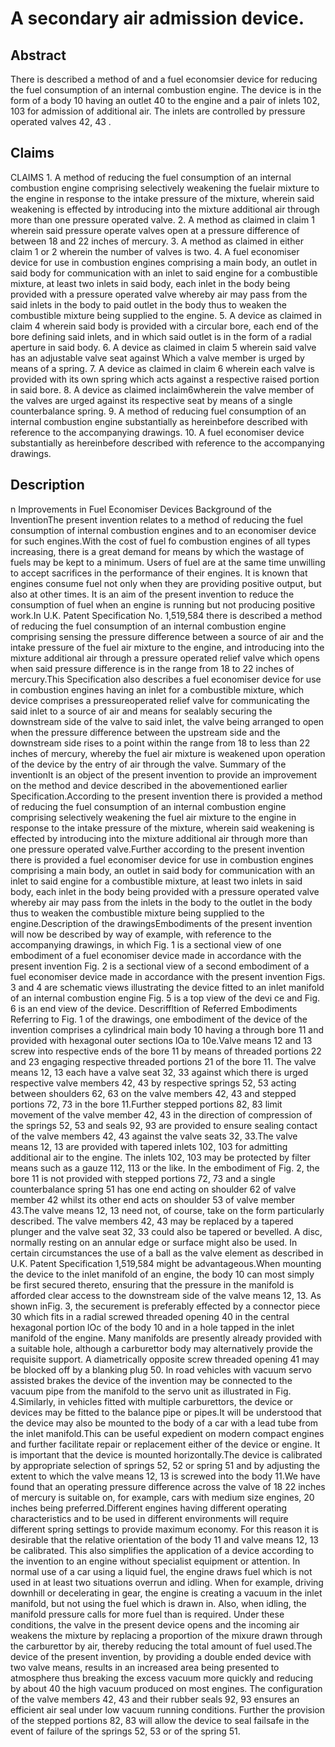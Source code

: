 # A secondary air admission device.

## Abstract
There is described a method of and a fuel economsier device for reducing the fuel consumption of an internal combustion engine. The device is in the form of a body 10 having an outlet 40 to the engine and a pair of inlets 102, 103 for admission of additional air. The inlets are controlled by pressure operated valves 42, 43 .

## Claims
CLAIMS 1. A method of reducing the fuel consumption of an internal combustion engine comprising selectively weakening the fuelair mixture to the engine in response to the intake pressure of the mixture, wherein said weakening is effected by introducing into the mixture additional air through more than one pressure operated valve. 2. A method as claimed in claim 1 wherein said pressure operate valves open at a pressure difference of between 18 and 22 inches of mercury. 3. A method as claimed in either claim 1 or 2 wherein the number of valves is two. 4. A fuel economiser device for use in combustion engines comprising a main body, an outlet in said body for communication with an inlet to said engine for a combustible mixture, at least two inlets in said body, each inlet in the body being provided with a pressure operated valve whereby air may pass from the said inlets in the body to paid outlet in the body thus to weaken the combustible mixture being supplied to the engine. 5. A device as claimed in claim 4 wherein said body is provided with a circular bore, each end of the bore defining said inlets, and in which said outlet is in the form of a radial aperture in said body. 6. A device as claimed in claim 5 wherein said valve has an adjustable valve seat against Which a valve member is urged by means of a spring. 7. A device as claimed in claim 6 wherein each valve is provided with its own spring which acts against a respective raised portion in said bore. 8. A device as claimed inclaim6wherein the valve member of the valves are urged against its respective seat by means of a single counterbalance spring. 9. A method of reducing fuel consumption of an internal combustion engine substantially as hereinbefore described with reference to the accompanying drawings. 10. A fuel economiser device substantially as hereinbefore described with reference to the accompanying drawings.

## Description
n Improvements in Fuel Economiser Devices Background of the InventionThe present invention relates to a method of reducing the fuel consumption of internal combustion engines and to an economiser device for such engines.With the cost of fuel fo combustion engines of all types increasing, there is a great demand for means by which the wastage of fuels may be kept to a minimum. Users of fuel are at the same time unwilling to accept sacrifices in the performance of their engines. It is known that engines consume fuel not only when they are providing positive output, but also at other times. It is an aim of the present invention to reduce the consumption of fuel when an engine is running but not producing positive work.In U.K. Patent Specification No. 1,519,584 there is described a method of reducing the fuel consumption of an internal combustion engine comprising sensing the pressure difference between a source of air and the intake pressure of the fuel air mixture to the engine, and introducing into the mixture additional air through a pressure operated relief valve which opens when said pressure difference is in the range from 18 to 22 inches of mercury.This Specification also describes a fuel economiser device for use in combustion engines having an inlet for a combustible mixture, which device comprises a pressureoperated relief valve for communicating the said inlet to a source of air and means for sealably securing the downstream side of the valve to said inlet, the valve being arranged to open when the pressure difference between the upstream side and the downstream side rises to a point within the range from 18 to less than 22 inches of mercury, whereby the fuel air mixture is weakened upon operation of the device by the entry of air through the valve. Summary of the inventionIt is an object of the present invention to provide an improvement on the method and device described in the abovementioned earlier Specification.According to the present invention there is provided a method of reducing the fuel consumption of an internal combustion engine comprising selectively weakening the fuel air mixture to the engine in response to the intake pressure of the mixture, wherein said weakening is effected by introducing into the mixture additional air through more than one pressure operated valve.Further according to the present invention there is provided a fuel economiser device for use in combustion engines comprising a main body, an outlet in said body for communication with an inlet to said engine for a combustible mixture, at least two inlets in said body, each inlet in the body being provided with a pressure operated valve whereby air may pass from the inlets in the body to the outlet in the body thus to weaken the combustible mixture being supplied to the engine.Description of the drawingsEmbodiments of the present invention will now be described by way of example, with reference to the accompanying drawings, in which Fig. 1 is a sectional view of one embodiment of a fuel economiser device made in accordance with the present invention Fig. 2 is a sectional view of a second embodiment of a fuel economiser device made in accordance with the present invention Figs. 3 and 4 are schematic views illustrating the device fitted to an inlet manifold of an internal combustion engine Fig. 5 is a top view of the devi ce and Fig. 6 is an end view of the device. Descriffltion of Referred Embodiments Referring to Fig. 1 of the drawings, one embodiment of the device of the invention comprises a cylindrical main body 10 having a through bore 11 and provided with hexagonal outer sections lOa to 10e.Valve means 12 and 13 screw into respective ends of the bore 11 by means of threaded portions 22 and 23 engaging respective threaded portions 21 of the bore 11. The valve means 12, 13 each have a valve seat 32, 33 against which there is urged respective valve members 42, 43 by respective springs 52, 53 acting between shoulders 62, 63 on the valve members 42, 43 and stepped portions 72, 73 in the bore 11.Further stepped portions 82, 83 limit movement of the valve member 42, 43 in the direction of compression of the springs 52, 53 and seals 92, 93 are provided to ensure sealing contact of the valve members 42, 43 against the valve seats 32, 33.The valve means 12, 13 are provided with tapered inlets 102, 103 for admitting additional air to the engine. The inlets 102, 103 may be protected by filter means such as a gauze 112, 113 or the like. In the embodiment of Fig. 2, the bore 11 is not provided with stepped portions 72, 73 and a single counterbalance spring 51 has one end acting on shoulder 62 of valve member 42 whilst its other end acts on shoulder 53 of valve member 43.The valve means 12, 13 need not, of course, take on the form particularly described. The valve members 42, 43 may be replaced by a tapered plunger and the valve seat 32, 33 could also be tapered or bevelled. A disc, normally resting on an annular edge or surface might also be used. In certain circumstances the use of a ball as the valve element as described in U.K. Patent Specification 1,519,584 might be advantageous.When mounting the device to the inlet manifold of an engine, the body 10 can most simply be first secured thereto, ensuring that the pressure in the manifold is afforded clear access to the downstream side of the valve means 12, 13. As shown inFig. 3, the securement is preferably effected by a connector piece 30 which fits in a radial screwed threaded opening 40 in the central hexagonal portion lOc of the body 10 and in a hole tapped in the inlet manifold of the engine. Many manifolds are presently already provided with a suitable hole, although a carburettor body may alternatively provide the requisite support. A diametrically opposite screw threaded opening 41 may be blocked off by a blanking plug 50. In road vehicles with vacuum servo assisted brakes the device of the invention may be connected to the vacuum pipe from the manifold to the servo unit as illustrated in Fig. 4.Similarly, in vehicles fitted with multiple carburettors, the device or devices may be fitted to the balance pipe or pipes.It will be understood that the device may also be mounted to the body of a car with a lead tube from the inlet manifold.This can be useful expedient on modern compact engines and further facilitate repair or replacement either of the device or engine. It is important that the device is mounted horizontally.The device is calibrated by appropriate selection of springs 52, 52 or spring 51 and by adjusting the extent to which the valve means 12, 13 is screwed into the body 11.We have found that an operating pressure difference across the valve of 18 22 inches of mercury is suitable on, for example, cars with medium size engines, 20 inches being preferred.Different engines having different operating characteristics and to be used in different environments will require different spring settings to provide maximum economy. For this reason it is desirable that the relative orientation of the body 11 and valve means 12, 13 be calibrated. This also simplifies the application of a device according to the invention to an engine without specialist equipment or attention. In normal use of a car using a liquid fuel, the engine draws fuel which is not used in at least two situations overrun and idling. When for example, driving downhill or decelerating in gear, the engine is creating a vacuum in the inlet manifold, but not using the fuel which is drawn in. Also, when idling, the manifold pressure calls for more fuel than is required. Under these conditions, the valve in the present device opens and the incoming air weakens the mixture by replacing a proportion of the mixure drawn through the carburettor by air, thereby reducing the total amount of fuel used.The device of the present invention, by providing a double ended device with two valve means, results in an increased area being presented to atmosphere thus breaking the excess vacuum more quickly and reducing by about 40 the high vacuum produced on most engines. The configuration of the valve members 42, 43 and their rubber seals 92, 93 ensures an efficient air seal under low vacuum running conditions. Further the provision of the stepped portions 82, 83 will allow the device to seal failsafe in the event of failure of the springs 52, 53 or of the spring 51.